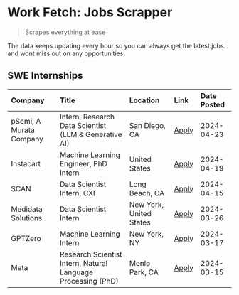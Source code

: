 # Work Fetch: Jobs Scrapper
> Scrapes everything at ease

The data keeps updating every hour so you can always get the latest jobs and wont miss out on any opportunities.

## SWE Internships
<!--START_SECTION:workfetch-->
| Company                 | Title                                                        | Location                | Link                                                                                                                                                                                                                                                                           | Date Posted   |
|:------------------------|:-------------------------------------------------------------|:------------------------|:-------------------------------------------------------------------------------------------------------------------------------------------------------------------------------------------------------------------------------------------------------------------------------|:--------------|
| pSemi, A Murata Company | Intern, Research Data Scientist (LLM & Generative AI)        | San Diego, CA           | [Apply](https://www.linkedin.com/jobs/view/intern-research-data-scientist-llm-generative-ai-at-psemi-a-murata-company-3887074168?position=4&pageNum=0&refId=VBlNmwRBtiHYiXY5mwHXRQ%3D%3D&trackingId=L1aNMw2Khn%2Fn9%2FrB1swLEw%3D%3D&trk=public_jobs_jserp-result_search-card) | 2024-04-23    |
| Instacart               | Machine Learning Engineer, PhD Intern                        | United States           | [Apply](https://www.linkedin.com/jobs/view/machine-learning-engineer-phd-intern-at-instacart-3901991739?position=2&pageNum=0&refId=VBlNmwRBtiHYiXY5mwHXRQ%3D%3D&trackingId=noniKUHb1sywPLjstTVv7w%3D%3D&trk=public_jobs_jserp-result_search-card)                              | 2024-04-19    |
| SCAN                    | Data Scientist Intern, CXI                                   | Long Beach, CA          | [Apply](https://www.linkedin.com/jobs/view/data-scientist-intern-cxi-at-scan-3899690492?position=10&pageNum=0&refId=VBlNmwRBtiHYiXY5mwHXRQ%3D%3D&trackingId=0akgD6zSGYk5ID1qnfRY5g%3D%3D&trk=public_jobs_jserp-result_search-card)                                             | 2024-04-15    |
| Medidata Solutions      | Data Scientist Intern                                        | New York, United States | [Apply](https://www.linkedin.com/jobs/view/data-scientist-intern-at-medidata-solutions-3810253704?position=9&pageNum=0&refId=VBlNmwRBtiHYiXY5mwHXRQ%3D%3D&trackingId=g8h5KnEzOGF7CdWxjEEHfA%3D%3D&trk=public_jobs_jserp-result_search-card)                                    | 2024-03-26    |
| GPTZero                 | Machine Learning Intern                                      | New York, NY            | [Apply](https://www.linkedin.com/jobs/view/machine-learning-intern-at-gptzero-3860723963?position=8&pageNum=0&refId=VBlNmwRBtiHYiXY5mwHXRQ%3D%3D&trackingId=NVEEoDA2uvwZZBNBgevhrw%3D%3D&trk=public_jobs_jserp-result_search-card)                                             | 2024-03-17    |
| Meta                    | Research Scientist Intern, Natural Language Processing (PhD) | Menlo Park, CA          | [Apply](https://www.linkedin.com/jobs/view/research-scientist-intern-natural-language-processing-phd-at-meta-3858718375?position=7&pageNum=0&refId=VBlNmwRBtiHYiXY5mwHXRQ%3D%3D&trackingId=NnHSN64keY3P%2Fd6Sn%2Fyc2w%3D%3D&trk=public_jobs_jserp-result_search-card)          | 2024-03-15    |
<!--END_SECTION:workfetch-->

